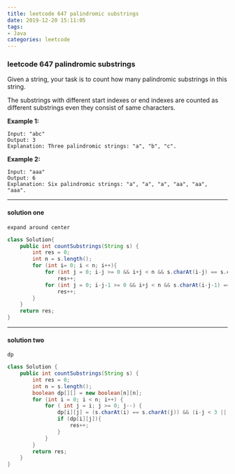 ```yaml
---
title: leetcode 647 palindromic substrings
date: 2019-12-20 15:11:05
tags:
- Java
categories: leetcode
---
```


### leetcode 647 palindromic substrings

Given a string, your task is to count how many palindromic substrings in this string.

The substrings with different start indexes or end indexes are counted as different substrings even they consist of same characters.

**Example 1:**

```
Input: "abc"
Output: 3
Explanation: Three palindromic strings: "a", "b", "c".
```

 

**Example 2:**

```
Input: "aaa"
Output: 6
Explanation: Six palindromic strings: "a", "a", "a", "aa", "aa", "aaa".
```

---

#### solution one

`expand around center`

```java
class Solution{
    public int countSubstrings(String s) {
        int res = 0;
        int n = s.length();
        for (int i= 0; i < n; i++){
            for (int j = 0; i-j >= 0 && i+j < n && s.charAt(i-j) == s.charAt(i+j); j++)
                res++;
            for (int j = 0; i-j-1 >= 0 && i+j < n && s.charAt(i-j-1) == s.charAt(i+j); j++)
                res++;
        }
    }
    return res;
}
```

---

#### solution two

`dp`

```java
class Solution {
    public int countSubstrings(String s) {
        int res = 0;
        int n = s.length();
        boolean dp[][] = new boolean[n][n];
        for (int i = 0; i < n; i++) {
            for ( int j = i; j >= 0; j--) {
                dp[i][j] = (s.charAt(i) == s.charAt(j)) && (i-j < 3 || dp[i-1][j+1]);
                if (dp[i][j]){
                    res++;
                }
            }
        }
        return res;
    }
}
```

